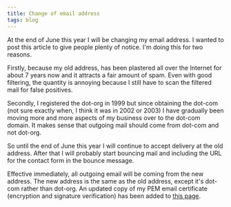 ```yaml
---
title: Change of email address
tags: blog
---
```


At the end of June this year I will be changing my email address. I wanted to post this article to give people plenty of notice. I'm doing this for two reasons.

Firstly, because my old address, has been plastered all over the Internet for about 7 years now and it attracts a fair amount of spam. Even with good filtering, the quantity is annoying because I still have to scan the filtered mail for false positives.

Secondly, I registered the dot-org in 1999 but since obtaining the dot-com (not sure exactly when, I think it was in 2002 or 2003) I have gradually been moving more and more aspects of my business over to the dot-com domain. It makes sense that outgoing mail should come from dot-com and not dot-org.

So until the end of June this year I will continue to accept delivery at the old address. After that I will probably start bouncing mail and including the URL for the contact form in the bounce message.

Effective immediately, all outgoing email will be coming from the new address. The new address is the same as the old address, except it's dot-com rather than dot-org. An updated copy of my PEM email certificate (encryption and signature verification) has been added to [this page](http://typechecked.net/a/about/wincent/).
